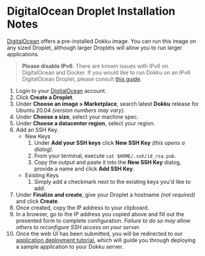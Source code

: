# DigitalOcean Droplet Installation Notes

[DigitalOcean](https://marketplace.digitalocean.com/apps/dokku?refcode=fe06b043a083) offers a pre-installed Dokku image. You can run this image on any sized Droplet, although larger Droplets will allow you to run larger applications.

> **Please disable IPv6**. There are known issues with IPv6 on DigitalOcean and Docker. If you would like to run Dokku on an IPv6 DigitalOcean Droplet, please consult [this guide](https://jeffloughridge.wordpress.com/2015/01/17/native-ipv6-functionality-in-docker/).

1. Login to your [DigitalOcean](https://m.do.co/c/fe06b043a083) account.
2. Click **Create a Droplet**.
3. Under **Choose an image > Marketplace**, search latest **Dokku** release for Ubuntu 20.04 _(version numbers may vary)_.
4. Under **Choose a size**, select your machine spec.
5. Under **Choose a datacenter region**, select your region.
6. Add an SSH Key.
   * New Keys
     1. Under **Add your SSH keys** click **New SSH Key** _(this opens a dialog)_.
     2. From your terminal, execute `cat $HOME/.ssh/id_rsa.pub`.
     3. Copy the output and paste it into the **New SSH Key** dialog, provide a name and click **Add SSH Key**.
   * Existing Keys
     1. Simply add a checkmark next to the existing keys you'd like to add.
7. Under **Finalize and create**, give your Droplet a hostname _(not required)_ and click **Create**.
8. Once created, copy the IP address to your clipboard.
9. In a browser, go to the IP address you copied above and fill out the presented form to complete configuration. _Failure to do so may allow others to reconfigure SSH access on your server._
10. Once the web UI has been submitted, you will be redirected to our [application deployment tutorial](/docs/deployment/application-deployment.md), which will guide you through deploying a sample application to your Dokku server.
